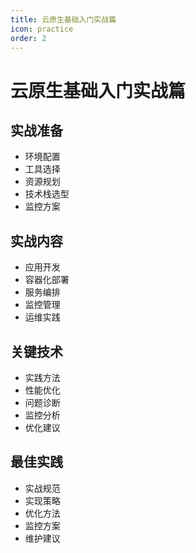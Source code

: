 ```yaml
---
title: 云原生基础入门实战篇
icon: practice
order: 2
---
```


# 云原生基础入门实战篇

## 实战准备
- 环境配置
- 工具选择
- 资源规划
- 技术栈选型
- 监控方案

## 实战内容
- 应用开发
- 容器化部署
- 服务编排
- 监控管理
- 运维实践

## 关键技术
- 实践方法
- 性能优化
- 问题诊断
- 监控分析
- 优化建议

## 最佳实践
- 实战规范
- 实现策略
- 优化方法
- 监控方案
- 维护建议
